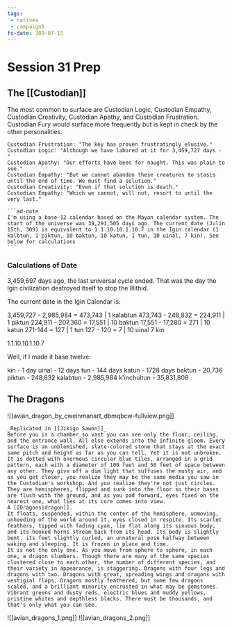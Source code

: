 ```yaml
---
tags:
 - natives
 - campaign1
fc-date: 309-07-15
---
```

# Session 31 Prep



## The [[Custodian]]

The most common to surface are Custodian Logic, Custodian Empathy, Custodian Creativity, Custodian Apathy, and Custodian Frustration. Custodian Fury would surface more frequently but is kept in check by the other personalities. 

````ad-read-aloud
Custodian Frustration: "The key has proven frustratingly elusive."
Custodian Logic: "Although we have labored at it for 3,459,727 days - "
Custodian Apathy: "Our efforts have been for naught. This was plain to see."
Custodian Empathy: "But we cannot abandon these creatures to stasis until the end of time. We must find a solution."
Custodian Creativity: "Even if that solution is death."
Custodian Empathy: "Which we cannot, will not, resort to until the very last."

```ad-note
I'm using a base-12 calendar based on the Mayan calendar system. The start of the universe was 39,291,505 days ago. The current date (Julin 15th, 309) is equivalent to 1.1.10.10.1.10.7 in the Igin calendar (1 kalbtun, 1 piktun, 10 baktun, 10 katun, 1 tun, 10 uinal, 7 kin). See below for calculations
```

````

### Calculations of Date

3,459,697 days ago, the last universal cycle ended. That was the day
the Igin civilization destroyed itself to stop the Illithid. 

The current date in the Igin Calendar is:

3,459,727 - 2,985,984 = 473,743 | 1 kalabtun
473,743 - 248,832 = 224,911 | 1 piktun
224,911 - 207,360 = 17,551 | 10 baktun
17,551 - 17,280 = 271 | 10 katun
271-144 = 127 | 1 tun
127 - 120 = 7 | 10 uinal
7 kin

1.1.10.10.1.10.7



Well, if I made it base twelve:

kin - 1 day
uinal - 12 days
tun - 144 days
katun - 1728 days
baktun - 20,736
piktun - 248,832
kalabtun - 2,985,984
k'inchultun - 35,831,808

## The Dragons
![[avian_dragon_by_cweinmanart_dbmqbcw-fullview.png]]
```ad-read-aloud
_Replicated in [[Jikigo Sawon]]_
Before you is a chamber so vast you can see only the floor, ceiling, and the entrance wall. All else extends into the infinite gloom. Every surface is an unblemished, slate-colored stone that stays at the exact same pitch and height as far as you can tell. Yet it is not unbroken. It is dotted with enormous circular blue tiles, arranged in a grid pattern, each with a diameter of 100 feet and 50 feet of space between any other. They give off a dim light that suffuses the musty air, and as you get closer, you realize they may be the same media you saw in the Custodian's workshop. And you realize they're not just circles. They are hemispheres, flipped and sunk into the floor so their bases are flush with the ground, and as you pad forward, eyes fixed on the nearest one, what lies at its core comes into view.
A [[Dragons|dragon]].
It floats, suspended, within the center of the hemisphere, unmoving, unheeding of the world around it, eyes closed in respite. Its scarlet feathers, tipped with fading cyan, lie flat along its sinuous body, and its hooked horns stream back from its head. Its body is slightly bent, its feet slightly curled, an unnatural pose halfway between waking and sleeping. It is frozen in place and time.
It is not the only one. As you move from sphere to sphere, in each one, a dragon slumbers. Though there are many of the same species clustered close to each other, the number of different species, and their variety in appearance, is staggering. Dragons with four legs and dragons with two. Dragons with great, spreading wings and dragons with vestigial flaps. Dragons mostly feathered, but some few dragons scaled, and a brilliant minority encrusted in what may be gemstones. Vibrant greens and dusty reds, electric blues and muddy yellows, pristine whites and depthless blacks. There must be thousands, and that's only what you can see.
```
![[avian_dragons_1.png]]
![[avian_dragons_2.png]]